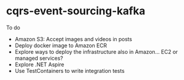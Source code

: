 # cqrs-event-sourcing-kafka

To do
- Amazon S3: Accept images and videos in posts
- Deploy docker image to Amazon ECR
- Explore ways to deploy the infrastructure also in Amazon... EC2 or managed services?
- Explore .NET Aspire
- Use TestContainers to write integration tests